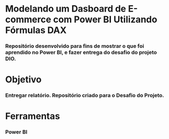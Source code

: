 # Modelando um Dasboard de E-commerce com Power BI Utilizando Fórmulas DAX

### Repositório desenvolvido para fins de mostrar o que foi aprendido no Power BI, e fazer entrega do desafio do projeto DIO.

# Objetivo

### Entregar relatório. Repositório criado para o Desafio do Projeto.

# Ferramentas

### Power BI
